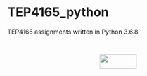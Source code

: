 # TEP4165_python
TEP4165 assignments written in Python 3.6.8.

<p align="center"><img src="/tex/43dee04e562bba1f6d4eebc292a4e388.svg?invert_in_darkmode&sanitize=true" align=middle width=585.61808415pt height=14.611878599999999pt/></p>
<p align="center"><img src="/tex/a3f4ce18d220d3d653d024810301792e.svg?invert_in_darkmode&sanitize=true" align=middle width=84.37884345pt height=33.81208709999999pt/></p>

